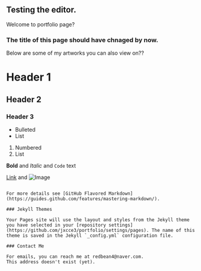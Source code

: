 ## Testing the editor. 

Welcome to portfolio page?

### The title of this page should have chnaged by now.

Below are some of my artworks you can also view on??

# Header 1
## Header 2
### Header 3

- Bulleted
- List

1. Numbered
2. List

**Bold** and _Italic_ and `Code` text

[Link](url) and ![Image](src)
```

For more details see [GitHub Flavored Markdown](https://guides.github.com/features/mastering-markdown/).

### Jekyll Themes

Your Pages site will use the layout and styles from the Jekyll theme you have selected in your [repository settings](https://github.com/jxcce3/portfolio/settings/pages). The name of this theme is saved in the Jekyll `_config.yml` configuration file.

### Contact Me

For emails, you can reach me at redbean4@naver.com.
This address doesn't exist (yet).
